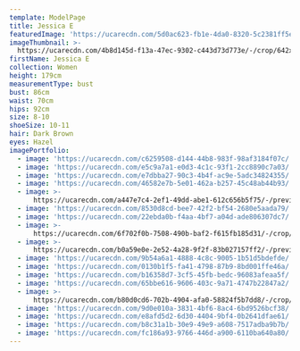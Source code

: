 ```yaml
---
template: ModelPage
title: Jessica E
featuredImage: 'https://ucarecdn.com/5d0ac623-fb1e-4da0-8320-5c2381ff5e12/'
imageThumbnail: >-
  https://ucarecdn.com/4b8d145d-f13a-47ec-9302-c443d73d773e/-/crop/642x960/160,0/-/preview/
firstName: Jessica E
collection: Women
height: 179cm
measurementType: bust
bust: 86cm
waist: 70cm
hips: 92cm
size: 8-10
shoeSize: 10-11
hair: Dark Brown
eyes: Hazel
imagePortfolio:
  - image: 'https://ucarecdn.com/c6259508-d144-44b8-983f-98af3184f07c/'
  - image: 'https://ucarecdn.com/e5c9a7a1-e0d3-4c1c-93f1-2cc8890c7a03/'
  - image: 'https://ucarecdn.com/e7dbba27-90c3-4b4f-ac9e-5adc34824355/'
  - image: 'https://ucarecdn.com/46582e7b-5e01-462a-b257-45c48ab44b93/'
  - image: >-
      https://ucarecdn.com/a447e7c4-2ef1-49dd-abe1-612c656b5f75/-/preview/-/rotate/270/
  - image: 'https://ucarecdn.com/8530d8cd-bee7-42f2-bf54-2680e5aada79/'
  - image: 'https://ucarecdn.com/22ebda0b-f4aa-4bf7-a04d-ade806307dc7/'
  - image: >-
      https://ucarecdn.com/6f702f0b-7508-490b-baf2-f615fb185d31/-/crop/1434x2000/289,0/-/preview/
  - image: >-
      https://ucarecdn.com/b0a59e0e-2e52-4a28-9f2f-83b027157ff2/-/preview/-/rotate/270/
  - image: 'https://ucarecdn.com/9b54a6a1-4888-4c8c-9005-1b51d5bdefde/'
  - image: 'https://ucarecdn.com/0130b1f5-fa41-4798-87b9-8bd001ffe46a/'
  - image: 'https://ucarecdn.com/b16358d7-3cf5-45fb-bedc-96083afeaa5f/'
  - image: 'https://ucarecdn.com/65bbe616-9606-403c-9a71-4747b22847a2/'
  - image: >-
      https://ucarecdn.com/b80d0cd6-702b-4904-afa0-58824f5b7dd8/-/crop/641x960/162,0/-/preview/
  - image: 'https://ucarecdn.com/9d0e010a-3831-4bf6-8ac4-6bd9526bcf38/'
  - image: 'https://ucarecdn.com/e8afd5d2-6d30-4404-9bf4-0b2641dfae61/'
  - image: 'https://ucarecdn.com/b8c31a1b-30e9-49e9-a608-7517adba9b7b/'
  - image: 'https://ucarecdn.com/fc186a93-9766-446d-a900-6110ba640a80/'
---
```


